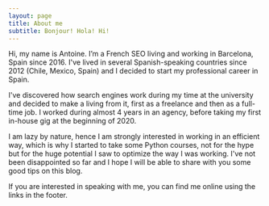 ```yaml
---
layout: page
title: About me
subtitle: Bonjour! Hola! Hi!
---
```




Hi, my name is Antoine. I’m a French SEO living and working in Barcelona, Spain since 2016. I've lived in several Spanish-speaking countries since 2012 (Chile, Mexico, Spain) and I decided to start my professional career in Spain. 

I've discovered how search engines work during my time at the university and decided to make a living from it, first as a freelance and then as a full-time job. I worked during almost 4 years in an agency, before taking my first in-house gig at the beginning of 2020. 

I am lazy by nature, hence I am strongly interested in working in an efficient way, which is why I started to take some Python courses, not for the hype but for the huge potential I saw to optimize the way I was working. I've not been disappointed so far and I hope I will be able to share with you some good tips on this blog. 

If you are interested in speaking with me, you can find me online using the links in the footer. 

